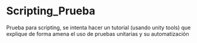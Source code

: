 # Scripting_Prueba
Prueba para scripting, se intenta hacer un tutorial (usando unity tools) que explique de forma amena el uso de pruebas unitarias y su automatización
